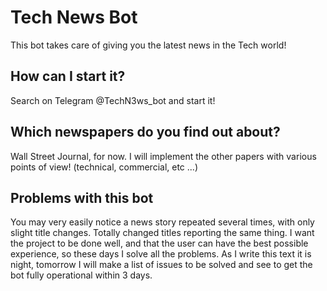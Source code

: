 # Tech News Bot
This bot takes care of giving you the latest news in the Tech world!
## How can I start it?
  Search on Telegram @TechN3ws_bot and start it!
## Which newspapers do you find out about?
  Wall Street Journal, for now. I will implement the other papers with various points of view! (technical, commercial, etc ...)
## Problems with this bot
  You may very easily notice a news story repeated several times, with only slight title changes. Totally changed titles reporting the same thing. I want the project to be done well, and that the user can have the best possible experience, so these days I solve all the problems. As I write this text it is night, tomorrow I will make a list of issues to be solved and see to get the bot fully operational within 3 days.
